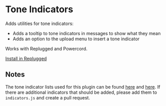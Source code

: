 # Tone Indicators

Adds utilities for tone indicators:

-   Adds a tooltip to tone indicators in messages to show what they mean
-   Adds an option to the upload menu to insert a tone indicator

Works with Replugged and Powercord.

[Install in Replugged](https://replugged.dev/install?url=asportnoy/tone-indicators)

## Notes

The tone indicator lists used for this plugin can be found [here](https://toneindicators.carrd.co/#masterlist) and [here](https://tonetags.carrd.co/#masterlist). If there are additional indicators that should be added, please add them to `indicators.js` and create a pull request.
